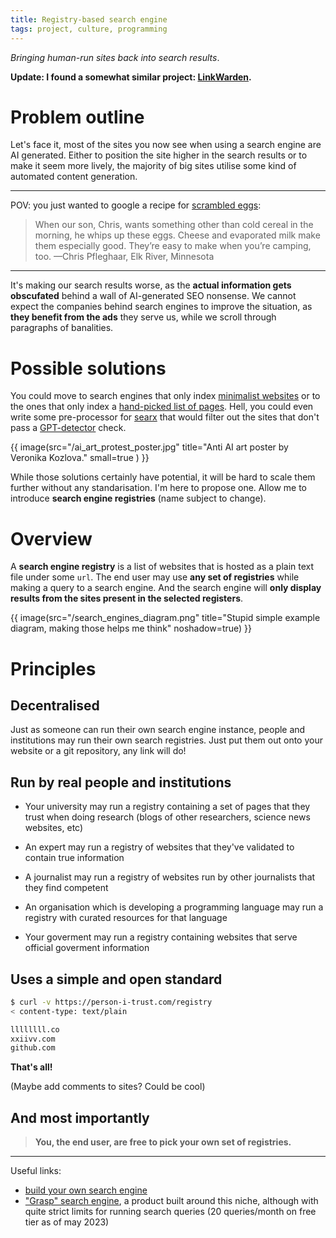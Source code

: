 ```yaml
---
title: Registry-based search engine
tags: project, culture, programming
---
```


*Bringing human-run sites back into search results*.

**Update: I found a somewhat similar project: [LinkWarden](https://linkwarden.app).**

# Problem outline

Let's face it, most of the sites you now see when using a search engine are AI
generated. Either to position the site higher in the search results or to make
it seem more lively, the majority of big sites utilise some kind of automated
content generation.

---

POV: you just wanted to google a recipe for [scrambled
eggs](https://www.tasteofhome.com/collection/best-egg-recipes/):

>When our son, Chris, wants something other than cold cereal in the morning, he
>whips up these eggs. Cheese and evaporated milk make them especially good.
>They’re easy to make when you’re camping, too. —Chris Pfleghaar, Elk River,
>Minnesota

---

It's making our search results worse, as the **actual information gets
obscufated** behind a wall of AI-generated SEO nonsense. We cannot expect the
companies behind search engines to improve the situation, as **they benefit
from the ads** they serve us, while we scroll through paragraphs of banalities.

# Possible solutions

You could move to search engines that only index [minimalist
websites](http://wiby.me/) or to the ones that only index a [hand-picked list
of pages](https://lieu.cblgh.org/). Hell, you could even write some
pre-processor for [searx](https://searx.github.io/searx/) that would filter out
the sites that don't pass a [GPT-detector](https://www.gpt-detector.com/)
check.

{{ image(src="/ai_art_protest_poster.jpg" title="Anti AI art poster by Veronika
Kozlova." small=true ) }}

While those solutions certainly have potential, it will be hard to scale them
further without any standarisation. I'm here to propose one. Allow me to
introduce **search engine registries** (name subject to change).

# Overview

A **search engine registry** is a list of websites that is hosted as a plain
text file under some `url`. The end user may use **any set of registries**
while making a query to a search engine. And the search engine will **only
display results from the sites present in the selected registers**.

{{ image(src="/search_engines_diagram.png" title="Stupid simple example
diagram, making those helps me think" noshadow=true) }}

# Principles

## Decentralised

Just as someone can run their own search engine instance, people and
institutions may run their own search registries. Just put them out onto your
website or a git repository, any link will do!

## Run by real people and institutions

- Your university may run a registry containing a set of pages that they trust
  when doing research (blogs of other researchers, science news websites, etc)

- An expert may run a registry of websites that they've validated to contain
  true information

- A journalist may run a registry of websites run by other journalists that
  they find competent

- An organisation which is developing a programming language may run a registry
  with curated resources for that language

- Your goverment may run a registry containing websites that serve official
  goverment information

## Uses a simple and open standard

```bash
$ curl -v https://person-i-trust.com/registry
< content-type: text/plain

llllllll.co
xxiivv.com
github.com
```

**That's all!**

(Maybe add comments to sites? Could be cool)

## And most importantly

>**You, the end user, are free to pick your own set of registries.**

---

Useful links:

- [build your own search engine](http://wiby.me/about/guide.html)
- ["Grasp" search engine](https://usegrasp.com/), a product built around this niche, although with quite strict limits for running search queries (20 queries/month on free tier as of may 2023)
